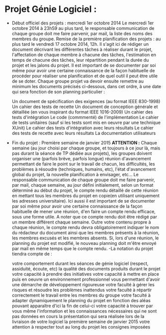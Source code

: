 Projet Génie Logiciel :
======================

- Début officiel des projets : mercredi 1er octobre 2014
Le mercredi 1er octobre 2014 à 23h59 au plus tard, le responsable communication de chaque groupe doit me faire parvenir, par mail, la liste des noms des membres du groupe.
Remise de la première planification des projets : au plus tard le vendredi 17 octobre 2014, 12h. Il s'agit ici de rédiger un document décrivant les différentes tâches à réaliser durant le projet, l'affectation de chaque membre à chacune des tâches, l'estimation en temps de chacune des tâches, leur répartition pendant la durée du projet et les jalons du projet. Il est important de se documenter par soi même pour avoir une certaine connaissance de la façon habituelle de procéder pour réaliser une planification et de quel outil il peut être utile de se doter.
Chaque groupe projet va devoir ensuite remettre au minimum les documents précisés ci-dessous, dans cet ordre, à une date qui sera fonction de son planning particulier :

    Un document de spécification des exigences (au format IEEE 830-1998)
    Un cahier des tests de recette
    Un document de conception générale et détaillée (en vous inspirant du format IEEE 1016-2009)
    Un cahier des tests d'intégration
    Le code (commmenté) de l'implémentation
    Le cahier de tests unitaires (sauf si les tests sont mis en oeuvre par une technique XUnit)
    Le cahier des tests d'intégration avec leurs résultats
    Le cahier des tests de recette avec leurs résultats
    La documentation utilisateurs

- Fin du projet : Première semaine de janvier 2015
**ATTENTION :** Chaque semaine (au jour choisi par chaque groupe, et toujours à ce jour là, mais pas durant la séance de TP dédiée aux projets), les groupes doivent organiser une (parfois brève, parfois longue) réunion d'avancement permettant de faire le point sur le travail de chacun, les difficultés, les problèmes à résoudre (techniques, humains, etc), l'état d'avancement global du projet, la nouvelle planification à envisager, etc...
Le responsable communication de chaque groupe doit me faire parvenir, par mail, chaque semaine, au jour défini initialement, selon un format déterminé au début du projet, le compte rendu détaillé de cette réunion en mettant tous les membres du projet en copie(en utilisant uniquement les adresses universitaire). Ici aussi il est important de se documenter par soi même pour avoir une certaine connaissance de la façon habituelle de mener une réunion, d'en faire un compte rendu efficace, sous une forme utile. A noter que ce compte rendu doit être rédigé par un membre différent chaque semaine. Outre votre contenu propre à chaque réunion, le compte rendu devra obligatoirement indiquer le nom du rédacteur du document ainsi que les membres présents à la réunion, les membres excusés et les membres absents. Si, lors d'une réunion, le planning du projet est modifié, le nouveau planning doit m'être envoyé par mail en même temps que le compte rendu.
-La notation du projet tiendra compte de :

    votre comportement durant les séances de génie logiciel (respect, assiduité, écoute, etc)
    la qualité des documents produits durant le projet
    votre capacité à prendre des initiatives
    votre capacité à mettre en place puis en oeuvre un environnement professionnel vous permettant d'avoir une démarche de développement rigoureuse
    votre faculté à gérer les risques et résoudre les problèmes inattendus
    votre faculté à répartir correctement le travail entre les membres du groupe
    votre faculté à adapter dynamiquement le planning du projet en fonction des aléas pouvant apparaître d'ici la fin de celui-ci
    votre capacité à trouver par vous même l'information et les connaissances nécessaires qui ne sont pas données en cours
    la présentation qui sera réalisée lors de la livraison de votre logiciel la première semaine de janvier 2015
    votre attention à respecter tout au long du projet les consignes imposées


